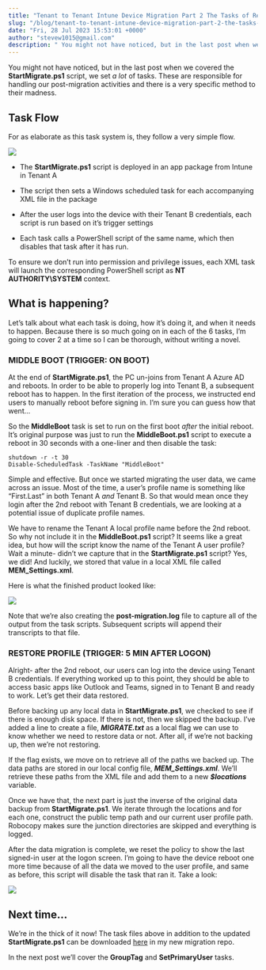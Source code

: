 ```yaml
---
title: "Tenant to Tenant Intune Device Migration Part 2 The Tasks of Rebooting and Restoring"
slug: "/blog/tenant-to-tenant-intune-device-migration-part-2-the-tasks-of-rebooting-and-restoring"
date: "Fri, 28 Jul 2023 15:53:01 +0000"
author: "stevew1015@gmail.com"
description: " You might not have noticed, but in the last post when we covered the StartMigrate.ps1 script, we set a lot of tasks. These are responsible for handling our post-migration activities and there is a very specific method to their madness.Task FlowFor as elaborate as this task system"
---
```


You might not have noticed, but in the last post when we covered the **StartMigrate.ps1** script, we set _a lot_ of tasks. These are responsible for handling our post-migration activities and there is a very specific method to their madness.

Task Flow
---------

For as elaborate as this task system is, they follow a very simple flow.

![](https://images.squarespace-cdn.com/content/v1/5dd365a31aa1fd743bc30b8e/d53da0b2-7c45-40f4-9137-98bef909a6e5/TaskFlow2.png)

-   The **StartMigrate.ps1** script is deployed in an app package from Intune in Tenant A
    
-   The script then sets a Windows scheduled task for each accompanying XML file in the package
    
-   After the user logs into the device with their Tenant B credentials, each script is run based on it’s trigger settings
    
-   Each task calls a PowerShell script of the same name, which then disables that task after it has run.
    

To ensure we don’t run into permission and privilege issues, each XML task will launch the corresponding PowerShell script as **NT AUTHORITY\\SYSTEM** context.

What is happening?
------------------

Let’s talk about what each task is doing, how it’s doing it, and when it needs to happen. Because there is so much going on in each of the 6 tasks, I’m going to cover 2 at a time so I can be thorough, without writing a novel.

### **MIDDLE BOOT (TRIGGER: ON BOOT)**

At the end of **StartMigrate.ps1**, the PC un-joins from Tenant A Azure AD and reboots. In order to be able to properly log into Tenant B, a subsequent reboot has to happen. In the first iteration of the process, we instructed end users to manually reboot before signing in. I’m sure you can guess how that went…

So the **MiddleBoot** task is set to run on the first boot _after_ the initial reboot. It’s original purpose was just to run the **MiddleBoot.ps1** script to execute a reboot in 30 seconds with a one-liner and then disable the task:

```
shutdown -r -t 30
Disable-ScheduledTask -TaskName "MiddleBoot"
```

Simple and effective. But once we started migrating the user data, we came across an issue. Most of the time, a user’s profile name is something like “First.Last” in both Tenant A _and_ Tenant B. So that would mean once they login after the 2nd reboot with Tenant B credentials, we are looking at a potential issue of duplicate profile names.

We have to rename the Tenant A local profile name before the 2nd reboot. So why not include it in the **MiddleBoot.ps1** script? It seems like a great idea, but how will the script know the name of the Tenant A user profile? Wait a minute- didn’t we capture that in the **StartMigrate.ps1** script? Yes, we did! And luckily, we stored that value in a local XML file called **MEM\_Settings.xml**.

Here is what the finished product looked like:

![](https://images.squarespace-cdn.com/content/v1/5dd365a31aa1fd743bc30b8e/02728329-2590-4a71-b253-30d05ecc78bd/middleboot.png)

Note that we’re also creating the **post-migration.log** file to capture all of the output from the task scripts. Subsequent scripts will append their transcripts to that file.

### **RESTORE PROFILE (TRIGGER: 5 MIN AFTER LOGON)**

Alright- after the 2nd reboot, our users can log into the device using Tenant B credentials. If everything worked up to this point, they should be able to access basic apps like Outlook and Teams, signed in to Tenant B and ready to work. Let’s get their data restored.

Before backing up any local data in **StartMigrate.ps1**, we checked to see if there is enough disk space. If there is not, then we skipped the backup. I’ve added a line to create a file, **_MIGRATE.txt_** as a local flag we can use to know whether we need to restore data or not. After all, if we’re not backing up, then we’re not restoring.

If the flag exists, we move on to retrieve all of the paths we backed up. The data paths are stored in our local config file, **_MEM\_Settings.xml_**. We’ll retrieve these paths from the XML file and add them to a new **_$locations_** variable.

Once we have that, the next part is just the inverse of the original data backup from **StartMigrate.ps1**. We iterate through the locations and for each one, construct the public temp path and our current user profile path. Robocopy makes sure the junction directories are skipped and everything is logged.

After the data migration is complete, we reset the policy to show the last signed-in user at the logon screen. I’m going to have the device reboot one more time because of all the data we moved to the user profile, and same as before, this script will disable the task that ran it. Take a look:

![](https://images.squarespace-cdn.com/content/v1/5dd365a31aa1fd743bc30b8e/476380e7-c39a-4a61-a0f5-042d9404483d/restore.png)

Next time…
----------

We’re in the thick of it now! The task files above in addition to the updated **StartMigrate.ps1** can be downloaded [here](https://github.com/stevecapacity/IntuneMigration) in my new migration repo.

In the next post we’ll cover the **GroupTag** and **SetPrimaryUser** tasks.